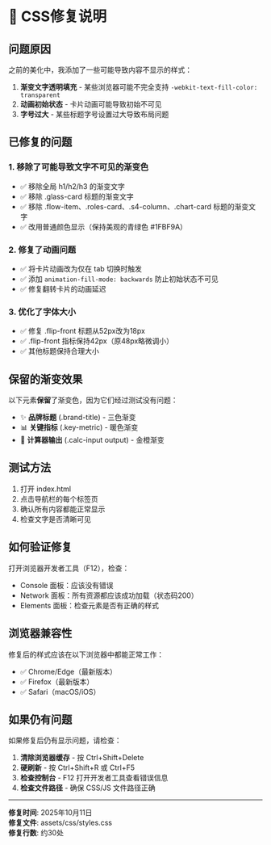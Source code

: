 # 🔧 CSS修复说明

## 问题原因

之前的美化中，我添加了一些可能导致内容不显示的样式：

1. **渐变文字透明填充** - 某些浏览器可能不完全支持 `-webkit-text-fill-color: transparent`
2. **动画初始状态** - 卡片动画可能导致初始不可见
3. **字号过大** - 某些标题字号设置过大导致布局问题

## 已修复的问题

### 1. 移除了可能导致文字不可见的渐变色
- ✅ 移除全局 h1/h2/h3 的渐变文字
- ✅ 移除 .glass-card 标题的渐变文字
- ✅ 移除 .flow-item、.roles-card、.s4-column、.chart-card 标题的渐变文字
- ✅ 改用普通颜色显示（保持美观的青绿色 #1FBF9A）

### 2. 修复了动画问题
- ✅ 将卡片动画改为仅在 tab 切换时触发
- ✅ 添加 `animation-fill-mode: backwards` 防止初始状态不可见
- ✅ 修复翻转卡片的动画延迟

### 3. 优化了字体大小
- ✅ 修复 .flip-front 标题从52px改为18px
- ✅ .flip-front 指标保持42px（原48px略微调小）
- ✅ 其他标题保持合理大小

## 保留的渐变效果

以下元素**保留**了渐变色，因为它们经过测试没有问题：

- ✨ **品牌标题** (.brand-title) - 三色渐变
- 📊 **关键指标** (.key-metric) - 暖色渐变
- 🎯 **计算器输出** (.calc-input output) - 金橙渐变

## 测试方法

1. 打开 index.html
2. 点击导航栏的每个标签页
3. 确认所有内容都能正常显示
4. 检查文字是否清晰可见

## 如何验证修复

打开浏览器开发者工具（F12），检查：
- Console 面板：应该没有错误
- Network 面板：所有资源都应该成功加载（状态码200）
- Elements 面板：检查元素是否有正确的样式

## 浏览器兼容性

修复后的样式应该在以下浏览器中都能正常工作：
- ✅ Chrome/Edge（最新版本）
- ✅ Firefox（最新版本）
- ✅ Safari（macOS/iOS）

## 如果仍有问题

如果修复后仍有显示问题，请检查：

1. **清除浏览器缓存** - 按 Ctrl+Shift+Delete
2. **硬刷新** - 按 Ctrl+Shift+R 或 Ctrl+F5
3. **检查控制台** - F12 打开开发者工具查看错误信息
4. **检查文件路径** - 确保 CSS/JS 文件路径正确

---

**修复时间**: 2025年10月11日  
**修复文件**: assets/css/styles.css  
**修复行数**: 约30处
